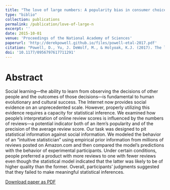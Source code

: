 ```yaml
---
title: "The love of large numbers: A popularity bias in consumer choice"
type: "biblio"
collection: publications
permalink: /publication/love-of-large-n
excerpt: ''
date: 2015-10-01
venue: 'Proceedings of the National Academy of Sciences'
paperurl: 'http://derekpowell.github.io/files/powell-etal-2017.pdf'
citation: "Powell, D., Yu, J. DeWolf, M., & Holyoak, K.J. (2017). The love of large numbers: A popularity bias in consumer choice. *Psychological Science*. in press."
doi: '10.1177/0956797617711291'
---
```


# Abstract

Social learning—the ability to learn from observing the decisions of other people and the outcomes of those decisions—is fundamental to human evolutionary and cultural success. The Internet now provides social evidence on an unprecedented scale. However, properly utilizing this evidence requires a capacity for statistical inference. We examined how people’s interpretation of online review scores is influenced by the numbers of reviews—a potential indicator both of an item’s popularity and of the precision of the average review score. Our task was designed to pit statistical information against social information. We modeled the behavior of an “intuitive statistician” using empirical prior information from millions of reviews posted on Amazon.com and then compared the model’s predictions with the behavior of experimental participants. Under certain conditions, people preferred a product with more reviews to one with fewer reviews even though the statistical model indicated that the latter was likely to be of higher quality than the former. Overall, participants’ judgments suggested that they failed to make meaningful statistical inferences.

[Download paper as PDF](http://academicpages.github.io/files/paper1.pdf)

